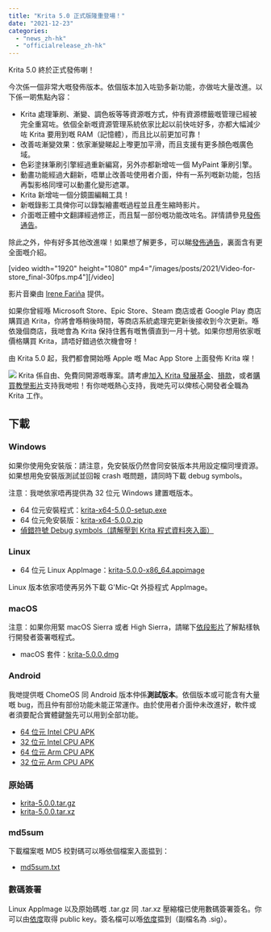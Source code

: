 ```yaml
---
title: "Krita 5.0 正式版隆重登場！"
date: "2021-12-23"
categories: 
  - "news_zh-hk"
  - "officialrelease_zh-hk"
---
```


Krita 5.0 終於正式發佈喇！

今次係一個非常大嘅發佈版本。依個版本加入咗勁多新功能，亦做咗大量改進。以下係一啲焦點內容：

- Krita 處理筆刷、漸變、調色板等等資源嘅方式，仲有資源標籤嘅管理已經被完全重寫咗。依個全新嘅資源管理系統依家比起以前快咗好多，亦都大幅減少咗 Krita 要用到嘅 RAM（記憶體），而且比以前更加可靠！
- 改善咗漸變效果：依家漸變睇起上嚟更加平滑，而且支援有更多顏色嘅廣色域。
- 色彩塗抹筆刷引擎經過重新編寫，另外亦都新增咗一個 MyPaint 筆刷引擎。
- 動畫功能經過大翻新，唔單止改善咗使用者介面，仲有一系列嘅新功能，包括再製影格同埋可以動畫化變形遮罩。
- Krita 新增咗一個分鏡圖編輯工具！
- 新嘅錄影工具俾你可以錄製繪畫嘅過程並且產生縮時影片。
- 介面嘅正體中文翻譯經過修正，而且幫一部份嘅功能改咗名。詳情請參見[發佈通告](https://krita.org/zh-hk/krita-5-0-release-notes_zh-hk/#trad-chinese-changes)。

除此之外，仲有好多其他改進㗎！如果想了解更多，可以睇[發佈通告](https://krita.org/zh-hk/krita-5-0-release-notes_zh-hk/)，裏面含有更全面嘅介紹。

\[video width="1920" height="1080" mp4="/images/posts/2021/Video-for-store_final-30fps.mp4"\]\[/video\]

影片音樂由 [Irene Fariña](https://www.instagram.com/irerakmusic/) 提供。

如果你曾經喺 Microsoft Store、Epic Store、Steam 商店或者 Google Play 商店購買過 Krita，你將會喺稍後時間，等商店系統處理完更新後接收到今次更新。喺依幾個商店，我哋會為 Krita 保持住舊有嘅售價直到一月十號。如果你想用依家嘅價格購買 Krita，請唔好錯過依次機會呀！

由 Krita 5.0 起，我們都會開始喺 Apple 嘅 Mac App Store 上面發佈 Krita 㗎！

![](/images/posts/2021/2021-11-16_kiki-piggy-bank_krita5.png) Krita 係自由、免費同開源嘅專案。請考慮[加入 Krita 發展基金](https://fund.krita.org/)、[損款](https://krita.org/en/support-us/donations/)，或者[購買教學影片](https://krita.org/en/shop/)支持我哋啦！有你哋嘅熱心支持，我哋先可以俾核心開發者全職為 Krita 工作。

## 下載

### Windows

如果你使用免安裝版：請注意，免安裝版仍然會同安裝版本共用設定檔同埋資源。如果想用免安裝版測試並回報 crash 嘅問題，請同時下載 debug symbols。

注意：我哋依家唔再提供為 32 位元 Windows 建置嘅版本。

- 64 位元安裝程式：[krita-x64-5.0.0-setup.exe](https://download.kde.org/stable/krita/5.0.0/krita-x64-5.0.0-setup.exe)
- 64 位元免安裝版：[krita-x64-5.0.0.zip](https://download.kde.org/stable/krita/5.0.0/krita-x64-5.0.0.zip)
- [偵錯符號 Debug symbols（請解壓到 Krita 程式資料夾入面）](https://download.kde.org/stable/krita/5.0.0/krita-x64-5.0.0-dbg.zip)

### Linux

- 64 位元 Linux AppImage：[krita-5.0.0-x86_64.appimage](https://download.kde.org/stable/krita/5.0.0/krita-5.0.0-x86_64.appimage)

Linux 版本依家唔使再另外下載 G'Mic-Qt 外掛程式 AppImage。

### macOS

注意：如果你用緊 macOS Sierra 或者 High Sierra，請睇下[依段影片](https://www.youtube.com/watch?v=3py0kgq95Hk)了解點樣執行開發者簽署嘅程式。

- macOS 套件：[krita-5.0.0.dmg](https://download.kde.org/stable/krita/5.0.0/krita-5.0.0.dmg)

### Android

我哋提供嘅 ChomeOS 同 Android 版本仲係**測試版本**。依個版本或可能含有大量嘅 bug，而且仲有部份功能未能正常運作。由於使用者介面仲未改進好，軟件或者須要配合實體鍵盤先可以用到全部功能。

- [64 位元 Intel CPU APK](https://download.kde.org/stable/krita/5.0.0/krita-x86_64-5.0.0-release-signed.apk)
- [32 位元 Intel CPU APK](https://download.kde.org/stable/krita/5.0.0/krita-x86-5.0.0-release-signed.apk)
- [64 位元 Arm CPU APK](https://download.kde.org/stable/krita/5.0.0/krita-arm64-v8a-5.0.0-release-signed.apk)
- [32 位元 Arm CPU APK](https://download.kde.org/stable/krita/5.0.0/krita-armeabi-v7a-5.0.0-release-signed.apk)

### 原始碼

- [krita-5.0.0.tar.gz](https://download.kde.org/stable/krita/5.0.0/krita-5.0.0.tar.gz)
- [krita-5.0.0.tar.xz](https://download.kde.org/stable/krita/5.0.0/krita-5.0.0.tar.xz)

### md5sum

下載檔案嘅 MD5 校對碼可以喺依個檔案入面揾到：

- [md5sum.txt](https://download.kde.org/stable/krita/5.0.0/md5sum.txt)

### 數碼簽署

Linux AppImage 以及原始碼嘅 .tar.gz 同 .tar.xz 壓縮檔已使用數碼簽署簽名。你可以由[依度](https://files.kde.org/krita/4DA79EDA231C852B)取得 public key。簽名檔可以喺[依度](https://download.kde.org/stable/krita/5.0.0/)揾到（副檔名為 .sig）。
